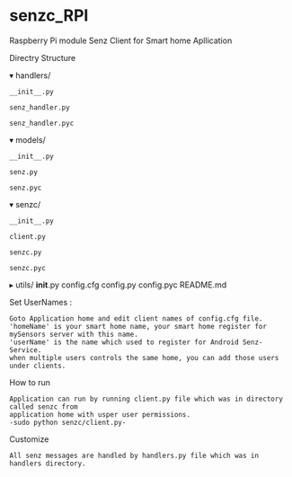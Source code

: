 # senzc_RPI
Raspberry Pi module Senz Client for Smart home Apllication 

Directry Structure

▾ handlers/ 

	__init__.py
	
	senz_handler.py
	
	senz_handler.pyc
	
▾ models/

    __init__.py 
    
    senz.py
    
    senz.pyc
    
▾ senzc/

    __init__.py
    
    client.py
    
    senzc.py
    
    senzc.pyc
    
▸ utils/
  __init__.py
  config.cfg
  config.py
  config.pyc
  README.md


Set UserNames :

	Goto Application home and edit client names of config.cfg file.
	'homeName' is your smart home name, your smart home register for 
	mySensors server with this name.
	'userName' is the name which used to register for Android Senz-Service.
	when multiple users controls the same home, you can add those users under clients.

How to run

	Application can run by running client.py file which was in directory called senzc from 
	application home with usper user permissions.
	-sudo python senzc/client.py-

Customize

	All senz messages are handled by handlers.py file which was in 	handlers directory.


	
